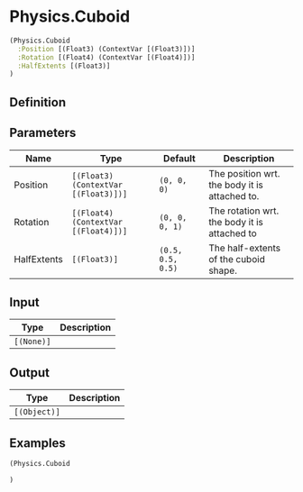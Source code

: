 # Physics.Cuboid

```clojure
(Physics.Cuboid
  :Position [(Float3) (ContextVar [(Float3)])]
  :Rotation [(Float4) (ContextVar [(Float4)])]
  :HalfExtents [(Float3)]
)
```

## Definition


## Parameters
| Name | Type | Default | Description |
|------|------|---------|-------------|
| Position | `[(Float3) (ContextVar [(Float3)])]` | `(0, 0, 0)` | The position wrt. the body it is attached to. |
| Rotation | `[(Float4) (ContextVar [(Float4)])]` | `(0, 0, 0, 1)` | The rotation  wrt. the body it is attached to |
| HalfExtents | `[(Float3)]` | `(0.5, 0.5, 0.5)` | The half-extents of the cuboid shape. |


## Input
| Type | Description |
|------|-------------|
| `[(None)]` |  |


## Output
| Type | Description |
|------|-------------|
| `[(Object)]` |  |


## Examples

```clojure
(Physics.Cuboid

)
```
